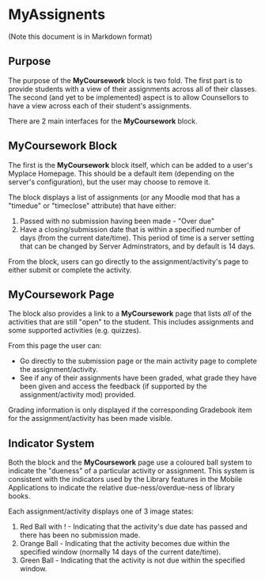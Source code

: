 MyAssignents
============
(Note this document is in Markdown format)

Purpose
-------
The purpose of the **MyCoursework** block is two fold. The first part is to provide students with a view of their assignments across all of their classes. The second (and yet to be implemented) aspect is to allow Counsellors to have a view across each of their student's assignments.

There are 2 main interfaces for the **MyCoursework** block. 

**MyCoursework** Block
-------------------

The first is the **MyCoursework** block itself, which can be added to a user's Myplace Homepage. This should be a default item (depending on the server's configuration), but the user may choose to remove it.

The block displays a list of assignments (or any Moodle mod that has a "timedue" or "timeclose" attribute) that have either:
1. Passed with no submission having been made - "Over due"
2. Have a closing/submission date that is within a specified number of days (from the current date/time). This period of time is a server setting that can be changed by Server Adminstrators, and by default is 14 days.

From the block, users can go directly to the assignment/activity's page to either submit or complete the activity.

**MyCoursework** Page
------------------

The block also provides a link to a **MyCoursework** page that lists *all* of the activities that are still "open" to the student. This includes assignments and some supported activities (e.g. quizzes). 

From this page the user can:
* Go directly to the submission page or the main activity page to complete the assignment/activity.
* See if any of their assignments have been graded, what grade they have been given and access the feedback (if supported by the assignment/activity mod) provided.

Grading information is only displayed if the corresponding Gradebook item for the assignment/activity has been made visible.

Indicator System
----------------

Both the block and the **MyCoursework** page use a coloured ball system to indicate the "dueness" of a particular activity or assignment. This system is consistent with the indicators used by the Library features in the Mobile Applications to indicate the relative due-ness/overdue-ness of library books.

Each assignment/activity displays one of 3 image states:
1. Red Ball with ! - Indicating that the activity's due date has passed and there has been no submission made.
2. Orange Ball - Indicating that the activity becomes due within the specified window (normally 14 days of the current date/time).
3. Green Ball - Indicating that the activity is not due within the specified window.